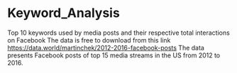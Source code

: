 # Keyword_Analysis
Top 10 keywords used by media posts and their respective total interactions on Facebook
The data is free to download from this link https://data.world/martinchek/2012-2016-facebook-posts
The data presents Facebook posts of top 15 media streams in the US from 2012 to 2016.
